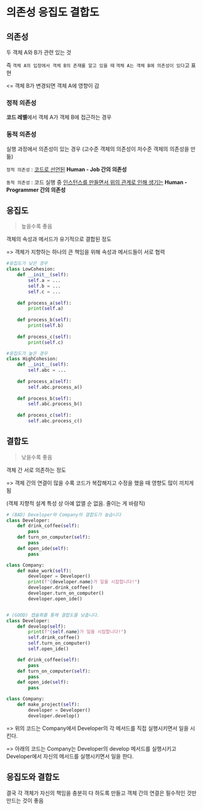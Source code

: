 # 의존성 응집도 결합도

## 의존성

두 객체 A와 B가 관련 있는 것

즉 `객체 A의 입장에서 객체 B의 존재를 알고 있을 때` `객체 A는 객체 B에 의존성이 있다`고 표현

<= 객체 B가 변경되면 객체 A에 영향이 감



### 정적 의존성

**코드 레벨**에서 객체 A가 객체 B에 접근하는 경우



### 동적 의존성

실행 과정에서 의존성이 있는 경우 (고수준 객체의 의존성이 저수준 객체의 의존성을 만듦)

`정적 의존성` : <u>코드로 선언된</u> **Human - Job 간의 의존성**

`동적 의존성` : 코드 실행 중 <u>인스턴스를 만들면서 위의 관계로 인해 생기는</u> **Human - Programmer 간의 의존성**



## 응집도

> 높을수록 좋음

객체의 속성과 메서드가 유기적으로 결합된 정도

=> 객체가 지향하는 하나의 큰 책임을 위해 속성과 메서드들이 서로 협력

```python
#응집도가 낮은 경우
class LowCohesion:
    def __init__(self):
        self.a = ...
        self.b = ...
        self.c = ...
    
    def process_a(self):
        print(self.a)
    
    def process_b(self):
        print(self.b)
    
    def process_c(self):
        print(self.c)       

#응집도가 높은 경우
class HighCohesion:
    def __init__(self):
        self.abc = ...
    
    def process_a(self):
        self.abc.process_a()
    
    def process_b(self):
        self.abc.process_b()
    
    def process_c(self):
        self.abc.process_c()

```



## 결합도

> 낮을수록 좋음

객체 간 서로 의존하는 정도

=> 객체 간의 연결이 많을 수록 코드가 복잡해지고 수정을 했을 때 영향도 많이 끼치게 됨

(객체 지향적 설계 특성 상 아예 없앨 순 없음. 줄이는 게 바람직)

```python
# (BAD) Developer와 Company의 결합도가 높습니다
class Developer:
    def drink_coffee(self):
        pass
    def turn_on_computer(self):
        pass
    def open_ide(self):
        pass

class Company:
    def make_work(self):
        developer = Developer()
        print(f"{developer.name}가 일을 시잡합니다!")
        developer.drink_coffee()
        developer.turn_on_computer()
        developer.open_ide()


# (GOOD) 캡슐화를 통해 결합도를 낮춥니다.
class Developer:
    def develop(self):
        print(f"{self.name}가 일을 시잡합니다!")
        self.drink_coffee()
        self.turn_on_computer()
        self.open_ide()

    def drink_coffee(self):
        pass    
    def turn_on_computer(self):
        pass    
    def open_ide(self):
        pass

class Company:
    def make_project(self):
        developer = Developer()
        developer.develop()

```

=> 위의 코드는 Company에서 Developer의 각 메서드를 직접 실행시키면서 일을 시킨다.

=> 아래의 코드는 Company는 Developer의 develop 메서드를 실행시키고 Developer에서 자신의 메서드를 실행시키면서 일을 한다. 



## 응집도와 결합도

결국 각 객체가 자신의 책임을 충분히 다 하도록 만들고 객체 간의 연결은 필수적인 것만 만드는 것이 좋음
